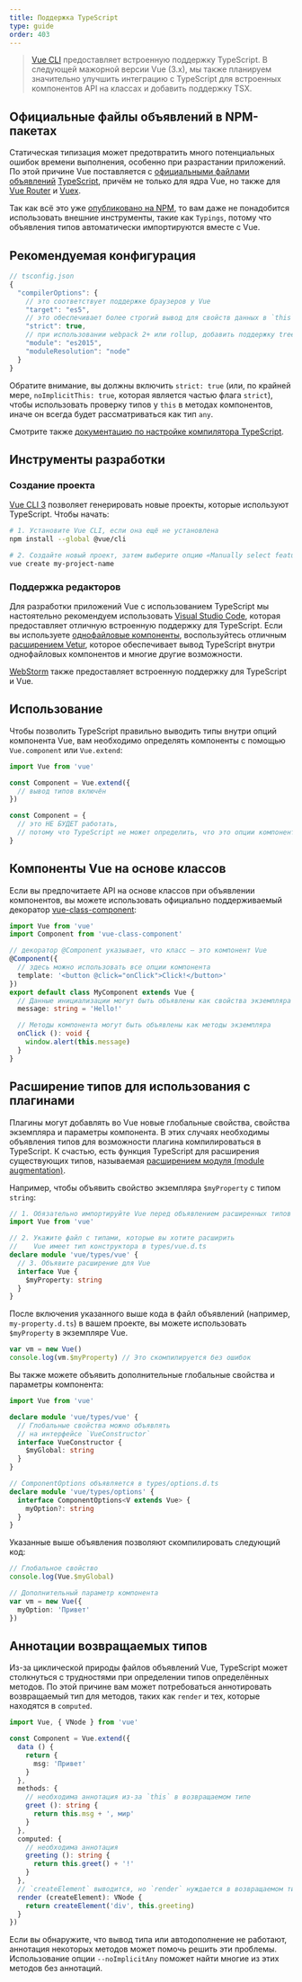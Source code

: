 ```yaml
---
title: Поддержка TypeScript
type: guide
order: 403
---
```


> [Vue CLI](https://cli.vuejs.org/ru/) предоставляет встроенную поддержку TypeScript. В следующей мажорной версии Vue (3.x), мы также планируем значительно улучшить интеграцию с TypeScript для встроенных компонентов API на классах и добавить поддержку TSX.

## Официальные файлы объявлений в NPM-пакетах

Статическая типизация может предотвратить много потенциальных ошибок времени выполнения, особенно при разрастании приложений. По этой причине Vue поставляется с [официальными файлами объявлений](https://github.com/vuejs/vue/tree/dev/types) [TypeScript](https://www.typescriptlang.org/), причём не только для ядра Vue, но также для [Vue Router](https://github.com/vuejs/vue-router/tree/dev/types) и [Vuex](https://github.com/vuejs/vuex/tree/dev/types).

Так как всё это уже [опубликовано на NPM](https://cdn.jsdelivr.net/npm/vue/types/), то вам даже не понадобится использовать внешние инструменты, такие как `Typings`, потому что объявления типов автоматически импортируются вместе с Vue.

## Рекомендуемая конфигурация

```js
// tsconfig.json
{
  "compilerOptions": {
    // это соответствует поддержке браузеров у Vue
    "target": "es5",
    // это обеспечивает более строгий вывод для свойств данных в `this`
    "strict": true,
    // при использовании webpack 2+ или rollup, добавить поддержку tree-shaking:
    "module": "es2015",
    "moduleResolution": "node"
  }
}
```

Обратите внимание, вы должны включить `strict: true` (или, по крайней мере, `noImplicitThis: true`, которая является частью флага `strict`), чтобы использовать проверку типов у `this` в методах компонентов, иначе он всегда будет рассматриваться как тип `any`.

Смотрите также [документацию по настройке компилятора TypeScript](https://www.typescriptlang.org/docs/handbook/compiler-options.html).

## Инструменты разработки

### Создание проекта

[Vue CLI 3](https://github.com/vuejs/vue-cli) позволяет генерировать новые проекты, которые используют TypeScript. Чтобы начать:

```bash
# 1. Установите Vue CLI, если она ещё не установлена
npm install --global @vue/cli

# 2. Создайте новый проект, затем выберите опцию «Manually select features»
vue create my-project-name
```

### Поддержка редакторов

Для разработки приложений Vue с использованием TypeScript мы настоятельно рекомендуем использовать [Visual Studio Code](https://code.visualstudio.com/), которая предоставляет отличную встроенную поддержку для TypeScript. Если вы используете [однофайловые компоненты](./single-file-components.html), воспользуйтесь отличным [расширением Vetur](https://github.com/vuejs/vetur), которое обеспечивает вывод TypeScript внутри однофайловых компонентов и многие другие возможности.

[WebStorm](https://www.jetbrains.com/webstorm/) также предоставляет встроенную поддержку для TypeScript и Vue.

## Использование

Чтобы позволить TypeScript правильно выводить типы внутри опций компонента Vue, вам необходимо определять компоненты с помощью `Vue.component` или `Vue.extend`:

```ts
import Vue from 'vue'

const Component = Vue.extend({
  // вывод типов включён
})

const Component = {
  // это НЕ БУДЕТ работать,
  // потому что TypeScript не может определить, что это опции компонента Vue.
}
```

## Компоненты Vue на основе классов

Если вы предпочитаете API на основе классов при объявлении компонентов, вы можете использовать официально поддерживаемый декоратор [vue-class-component](https://github.com/vuejs/vue-class-component):

```ts
import Vue from 'vue'
import Component from 'vue-class-component'

// декоратор @Component указывает, что класс — это компонент Vue
@Component({
  // здесь можно использовать все опции компонента
  template: '<button @click="onClick">Click!</button>'
})
export default class MyComponent extends Vue {
  // Данные инициализации могут быть объявлены как свойства экземпляра
  message: string = 'Hello!'

  // Методы компонента могут быть объявлены как методы экземпляра
  onClick (): void {
    window.alert(this.message)
  }
}
```

## Расширение типов для использования с плагинами

Плагины могут добавлять во Vue новые глобальные свойства, свойства экземпляра и параметры компонента. В этих случаях необходимы объявления типов для возможности плагина компилироваться в TypeScript. К счастью, есть функция TypeScript для расширения существующих типов, называемая [расширением модуля (module augmentation)](https://www.typescriptlang.org/docs/handbook/declaration-merging.html#module-augmentation).

Например, чтобы объявить свойство экземпляра `$myProperty` с типом `string`:

```ts
// 1. Обязательно импортируйте Vue перед объявлением расширенных типов
import Vue from 'vue'

// 2. Укажите файл с типами, которые вы хотите расширить
//    Vue имеет тип конструктора в types/vue.d.ts
declare module 'vue/types/vue' {
  // 3. Объявите расширение для Vue
  interface Vue {
    $myProperty: string
  }
}
```

После включения указанного выше кода в файл объявлений (например, `my-property.d.ts`) в вашем проекте, вы можете использовать `$myProperty` в экземпляре Vue.

```ts
var vm = new Vue()
console.log(vm.$myProperty) // Это скомпилируется без ошибок
```

Вы также можете объявить дополнительные глобальные свойства и параметры компонента:

```ts
import Vue from 'vue'

declare module 'vue/types/vue' {
  // Глобальные свойства можно объявлять
  // на интерфейсе `VueConstructor`
  interface VueConstructor {
    $myGlobal: string
  }
}

// ComponentOptions объявляется в types/options.d.ts
declare module 'vue/types/options' {
  interface ComponentOptions<V extends Vue> {
    myOption?: string
  }
}
```

Указанные выше объявления позволяют скомпилировать следующий код:

```ts
// Глобальное свойство
console.log(Vue.$myGlobal)

// Дополнительный параметр компонента
var vm = new Vue({
  myOption: 'Привет'
})
```

## Аннотации возвращаемых типов

Из-за циклической природы файлов объявлений Vue, TypeScript может столкнуться с трудностями при определении типов определённых методов. По этой причине вам может потребоваться аннотировать возвращаемый тип для методов, таких как `render` и тех, которые находятся в `computed`.

```ts
import Vue, { VNode } from 'vue'

const Component = Vue.extend({
  data () {
    return {
      msg: 'Привет'
    }
  },
  methods: {
    // необходима аннотация из-за `this` в возвращаемом типе
    greet (): string {
      return this.msg + ', мир'
    }
  },
  computed: {
    // необходима аннотация
    greeting (): string {
      return this.greet() + '!'
    }
  },
  // `createElement` выводится, но `render` нуждается в возвращаемом типе
  render (createElement): VNode {
    return createElement('div', this.greeting)
  }
})
```

Если вы обнаружите, что вывод типа или автодополнение не работают, аннотация некоторых методов может помочь решить эти проблемы. Использование опции `--noImplicitAny` поможет найти многие из этих методов без аннотаций.
